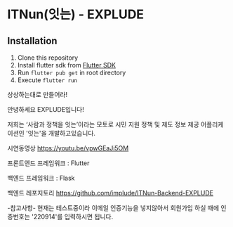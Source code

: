 # ITNun(잇는) - EXPLUDE

## Installation

1. Clone this repository
2. Install flutter sdk from [Flutter SDK](https://docs.flutter.dev/get-started/install)
3. Run `flutter pub get` in root directory
4. Execute `flutter run`

상상하는대로 만들어라!

안녕하세요 EXPLUDE입니다!

저희는 ‘사람과 정책을 잇는’이라는 모토로 시민 지원 정책 및 제도 정보 제공 어플리케이션인 '잇는'을 개발하고있습니다.

시연동영상
https://youtu.be/vpwGEaJi5OM

프론트엔드 프레임워크 : Flutter

백엔드 프레임워크 : Flask

백엔드 레포지토리
https://github.com/implude/ITNun-Backend-EXPLUDE

-참고사항-  현재는 테스트중이라 이메일 인증기능을 넣지않아서 회원가입 하실 때에 인증번호는 '220914'를 입력하시면 됩니다.
